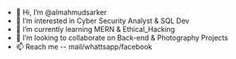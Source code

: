 - 👋 Hi, I’m @almahmudsarker
- 👀 I’m interested in Cyber Security Analyst & SQL Dev
- 🌱 I’m currently learning MERN & Ethical_Hacking
- 💞️ I’m looking to collaborate on Back-end & Photography Projects
- 📫 Reach me -- mail/whattsapp/facebook

<!---
almahmudsarker/almahmudsarker is a ✨ special ✨ repository because its `README.md` (this file) appears on your GitHub profile.
You can click the Preview link to take a look at your changes.
--->
